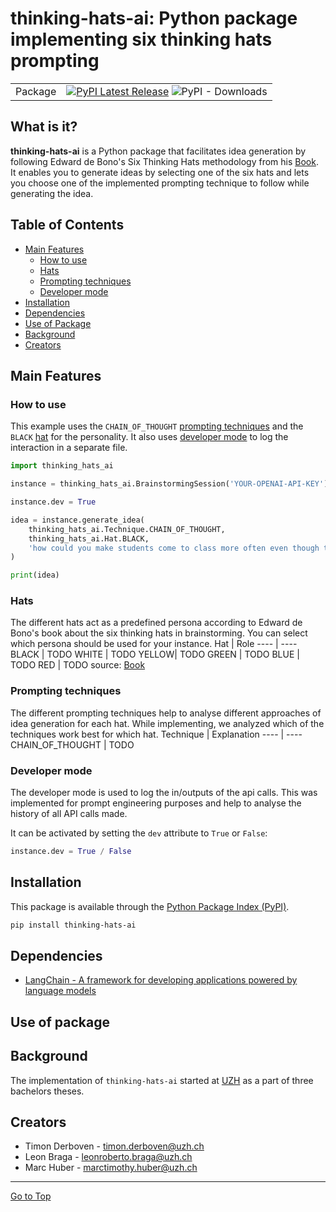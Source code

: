 # thinking-hats-ai: Python package implementing six thinking hats prompting

| | |
| --- | --- |
| Package | [![PyPI Latest Release](https://img.shields.io/pypi/v/thinking-hats-ai.svg)](https://pypi.org/project/thinking-hats-ai/) ![PyPI - Downloads](https://img.shields.io/pypi/dm/thinking-hats-ai)|


## What is it?
**thinking-hats-ai** is a Python package that facilitates idea generation by following Edward de Bono's Six Thinking Hats methodology from his [Book](https://swisscovery.slsp.ch/permalink/41SLSP_NETWORK/1ufb5t2/alma991081046019705501). It enables you to generate ideas by selecting one of the six hats and lets you choose one of the implemented prompting technique to follow while generating the idea.


## Table of Contents
- [Main Features](#main-features)
    - [How to use](#how-to-use)
    - [Hats](#hats)
    - [Prompting techniques](#prompting-techniques)
    - [Developer mode](#developer-mode)
- [Installation](#installation)
- [Dependencies](#dependencies)
- [Use of Package](#use-of-package)
- [Background](#background)
- [Creators](#creators)


## Main Features
### How to use
This example uses the `CHAIN_OF_THOUGHT` [prompting techniques](#prompting-techniques) and the `BLACK` [hat](#hats) for the personality. It also uses [developer mode](#developer-mode) to log the interaction in a separate file.
```python
import thinking_hats_ai

instance = thinking_hats_ai.BrainstormingSession('YOUR-OPENAI-API-KEY')

instance.dev = True

idea = instance.generate_idea(
    thinking_hats_ai.Technique.CHAIN_OF_THOUGHT,
    thinking_hats_ai.Hat.BLACK,
    'how could you make students come to class more often even though there are podcasts provided for each lecture?'
)

print(idea)
```

### Hats
The different hats act as a predefined persona according to Edward de Bono's book about the six thinking hats in brainstorming. You can select which persona should be used for your instance.
Hat   | Role
----  | ----
BLACK | TODO
WHITE | TODO
YELLOW| TODO
GREEN | TODO
BLUE  | TODO
RED   | TODO
source: [Book](https://swisscovery.slsp.ch/permalink/41SLSP_NETWORK/1ufb5t2/alma991081046019705501)


### Prompting techniques
The different prompting techniques help to analyse different approaches of idea generation for each hat. While implementing, we analyzed which of the techniques work best for which hat.
Technique        | Explanation
----             | ----
CHAIN_OF_THOUGHT | TODO


### Developer mode
The developer mode is used to log the in/outputs of the api calls. This was implemented for prompt engineering purposes and help to analyse the history of all API calls made. 

It can be activated by setting the `dev` attribute to `True` or `False`:
```python
instance.dev = True / False
```


## Installation
This package is available through the [Python
Package Index (PyPI)](https://pypi.org/project/thinking-hats-ai).

```sh
pip install thinking-hats-ai
```


## Dependencies
- [LangChain - A framework for developing applications powered by language models](https://www.langchain.com)


## Use of package



## Background
The implementation of ``thinking-hats-ai`` started at [UZH](https://www.uzh.ch) as a part of three bachelors theses.


## Creators
- Timon Derboven - [timon.derboven@uzh.ch](mailto:timon.derboven@uzh.ch)
- Leon Braga - [leonroberto.braga@uzh.ch](mailto:leonroberto.braga@uzh.ch)
- Marc Huber - [marctimothy.huber@uzh.ch](mailto:marctimothy.huber@uzh.ch)


<hr>

[Go to Top](#table-of-contents)